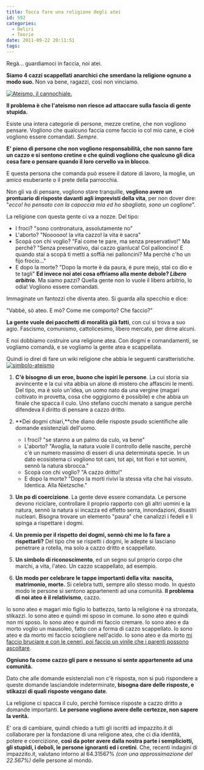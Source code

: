 ```yaml
---
title: Tocca fare una religione degli atei
id: 592
categories:
  - Deliri
  - Teorie
date: 2011-09-22 20:11:51
tags:
---
```


Regà... guardiamoci in faccia, noi atei.

**Siamo 4 cazzi scappellati anarchici che smerdano la religione ognuno a modo suo.**
Non va bene, ragazzi, così non vinciamo.

[![Ateismo, il cannochiale.](/uploads/2011/09/200577209601250.jpg "Ateismo")](http://ateismo.ilcannocchiale.it/) 

**Il problema è che l'ateismo non riesce ad attaccare sulla fascia di gente stupida.**

Esiste una intera categorie di persone, mezze cretine, che non vogliono pensare. Vogliono che qualcuno faccia come faccio io col mio cane, e cioè vogliono essere comandati. _Sempre_.

**E' pieno di persone che non vogliono responsabilità, che non sanno fare un cazzo e si sentono cretine e che quindi vogliono che qualcuno gli dica cosa fare o pensare quando il loro cervello va in blocco**.

E questa persona che comanda può essere il datore di lavoro, la moglie, un amico esuberante o il prete della parrocchia.

Non gli va di pensare, vogliono stare tranquille, **vogliono avere un prontuario di risposte davanti agli imprevisti della vita**, per non dover dire: "_ecco! ho pensato con la capoccia mia ed ho sbagliato, sono un coglione_".

La religione con questa gente ci va a nozze. Del tipo:

*   I froci? "sono contronatura, assolutamente no"
*   L'aborto? "Noooooo! la vita cazzo! la vita è sacra"
*   Scopà con chi voglio? "Fai come te pare, ma senza preservativo!" Ma perchè? "Senza preservativo, dai cazzo gianluca! Col palloncino! E quando stai a scopà ti metti a soffià nei palloncini? Ma perchè c'ho un fijo frocio..."
*   E dopo la morte? "Dopo la morte è da paura, è pure mejo, stai co dio e te tagli"
**Ed invece noi atei cosa offriamo alla mente debole? _Libero arbitrio._**
Ma siamo pazzi? Quella gente non lo vuole il libero arbitrio, lo odia!
Vogliono essere comandati.

Immaginate un fantozzi che diventa ateo.
Si guarda alla specchio e dice:

"Vabbè, sò ateo. E mò? Come me comporto? Che faccio?"

**La gente vuole dei pacchetti di moralità già fatti**, con cui si trova a suo agio. Fascismo, comunismo, cattolicesimo, libero mercato, per dirne alcuni.

E noi dobbiamo costruire una religione atea.
Con dogmi e comandamenti, se vogliamo comandà, e se vogliamo la gente atea e scappellata.

Quindi io direi di fare un wiki religione che abbia le seguenti caratteristiche.
[![](/uploads/2011/09/simbolo-ateismo.png "simbolo-ateismo")](/uploads/2011/09/simbolo-ateismo.png)

1.  **C'è bisogno di un eroe, buono che ispiri le persone**. La cui storia sia avvincente e la cui vita abbia un alone di mistero che affascini le menti. Del tipo, ma è solo un'idea, un uomo nato da una vergine (magari coltivato in provetta, cosa che oggigiorno è possibile) e che abbia un finale che spacca il culo. Uno stefano cucchi menato a sangue perchè difendeva il diritto di pensare a cazzo dritto.
2.  **Dei dogmi chiari,**che diano delle risposte psudo scientifiche alle domande esistenziali dell'uomo.

    *   I froci? "se stanno a un palmo da culo, va bene"
    *   L'aborto? "Avoglia, la natura vuole il controllo delle nascite, perchè c'è un numero massimo di esseri di una determinata specie. In un dato ecosistema ci vogliono tot cani, tot api, tot fiori e tot uomini, sennò la natura sbrocca."
    *   Scopà con chi voglio? "A cazzo dritto!"
    *   E dopo la morte? "Dopo la morti rivivi la stessa vita che hai vissuto. Identica. Alla Nietzsche."

3.  **Un po di coercizione**. La gente deve essere comandata. Le persone devono riciclare, controllare il proprio rapporto con gli altri uomini e la natura, sennò la natura si incazza ed effetto serra, innondazioni, disastri nucleari. Bisogna trovare un elemento "paura" che canalizzi i fedeli e li spinga a rispettare i dogmi.
4.  **Un premio per il rispetto dei dogmi, sennò chi me lo fa fare a rispettarli?** Del tipo che se rispetti i dogmi, le adepte si lasciano penetrare a rotella, ma solo a cazzo dritto e scappellato.
5.  **Un simbolo di riconoscimento**, ed un segno sul proprio corpo che marchi, a vita, l'ateo. Un cazzo scappellato, ad esempio.
6.  **Un modo per celebrare le tappe importanti della vita**: **nascita, matrimonio, morte.** Si celebra tutti, sempre allo stesso modo. In questo modo le persone si sentono appartenenti ad una comunità.
**Il problema di noi ateo è il relativismo**, cazzo.

Io sono ateo e magari mio figlio lo battezzo, tanto la religione è na stronzata, stikazzi.
Io sono ateo e quindi mi sposo in comune.
Io sono ateo e quindi non mi sposo.
Io sono ateo e quindi mi faccio cremare.
Io sono ateo e da morto voglio un mausoleo, fatto con a forma di cazzo scappellato.
Io sono ateo e da morto mi faccio sciogliere nell'acido.
Io sono ateo e da morto [mi faccio bruciare e con le ceneri, poi faccio un vinile che i parenti possono ascoltare](http://bibbiaeretica.blogspot.com/2011/09/pulvis-eris-et-musica-reverteris.html).

**Ogniuno fa come cazzo gli pare e nessuno si sente appartenente ad una comunità.**

Dato che alle domande esistenziali non c'è risposta, non si può rispondere a queste domande lasciandole indeterminate, **bisogna dare delle risposte, e stikazzi di quali risposte vengano date**.

La religione ci spacca il culo, perchè fornisce risposte a cazzo dritto a domande importanti.
**Le persone vogliono avere delle certezze, non sapere la verità.**

E' ora di cambiare, quindi chiedo a tutti gli iscritti ad impazzito.it di collaborare per la fondazione di una religione atea, che ci dia identità, potere e coercizione, **così da poter avere dalla nostra parte i sempliciotti, gli stupidi, i deboli, le persone ignoranti ed i cretini**. Che, recenti indagini di impazzito.it, valutano intorno al 64.31567% _(con una approssimazione del 22.567%)_ delle persone al mondo.